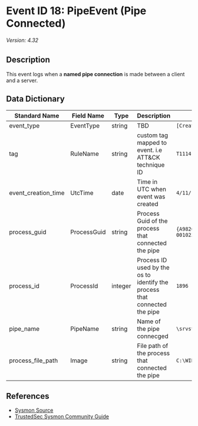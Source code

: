 # Event ID 18: PipeEvent (Pipe Connected)
###### Version: 4.32

## Description
This event logs when a **named pipe connection** is made between a client and a server.

## Data Dictionary
|Standard Name|Field Name|Type|Description|Sample Value|
|---|---|---|---|---|
|event_type|EventType|string|TBD|`[CreatePipe]{.underline}`|
|tag|RuleName|string|custom tag mapped to event. i.e ATT&CK technique ID|`T1114`|
|event_creation_time|UtcTime|date|Time in UTC when event was created|`4/11/18 6:28`|
|process_guid|ProcessGuid|string|Process Guid of the process that connected the pipe|`{A98268C1-959E-5ACD-0000-0010236E0300}`|
|process_id|ProcessId|integer|Process ID used by the os to identify the process that connected the pipe|`1896`|
|pipe_name|PipeName|string|Name of the pipe connecged|`\srvsvc`|
|process_file_path|Image|string|File path of the process that connected the pipe|`C:\WINDOWS\system32\wbem\wmiprvse.exe`|

## References
* [Sysmon Source](https://docs.microsoft.com/en-us/sysinternals/downloads/sysmon#event-id-18-pipeevent-pipe-connected)
* [TrustedSec Sysmon Community Guide](https://github.com/trustedsec/SysmonCommunityGuide/blob/master/named-pipes.md)
